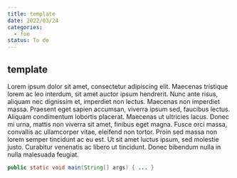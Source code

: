 ```yaml
---
title: template
date: 2022/03/24
categories:
  - foo
status: To do
---
```


## template

Lorem ipsum dolor sit amet, consectetur adipiscing elit. Maecenas tristique lorem ac leo interdum, sit amet auctor ipsum hendrerit. Nunc ante risus, aliquam nec dignissim et, imperdiet non lectus. Maecenas non imperdiet massa. Praesent eget sapien accumsan, viverra ipsum sed, faucibus lectus. Aliquam condimentum lobortis placerat. Maecenas ut ultricies lacus. Donec mi urna, mattis non viverra sit amet, finibus eget magna. Fusce orci massa, convallis ac ullamcorper vitae, eleifend non tortor. Proin sed massa non lorem semper tincidunt ac eu est. Ut sit amet luctus ipsum, sed molestie justo. Curabitur venenatis ac libero ut tincidunt. Donec bibendum nulla in nulla malesuada feugiat.

```java
public static void main(String[] args) { ... }
```